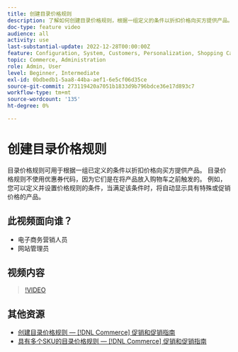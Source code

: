 ```yaml
---
title: 创建目录价格规则
description: 了解如何创建目录价格规则，根据一组定义的条件以折扣价格向买方提供产品。
doc-type: feature video
audience: all
activity: use
last-substantial-update: 2022-12-28T00:00:00Z
feature: Configuration, System, Customers, Personalization, Shopping Cart, Price Rules
topic: Commerce, Administration
role: Admin, User
level: Beginner, Intermediate
exl-id: 0bdbedb1-5aa8-44ba-aef1-6e5cf06d35ce
source-git-commit: 273119420a7051b1833d9b796bdce36e17d893c7
workflow-type: tm+mt
source-wordcount: '135'
ht-degree: 0%

---
```


# 创建目录价格规则

目录价格规则可用于根据一组已定义的条件以折扣价格向买方提供产品。 目录价格规则不使用优惠券代码，因为它们是在将产品放入购物车之前触发的。 例如，您可以定义并设置价格规则的条件，当满足该条件时，将自动显示具有特殊或促销价格的产品。

## 此视频面向谁？

- 电子商务营销人员
- 网站管理员

## 视频内容

>[!VIDEO](https://video.tv.adobe.com/v/343834?quality=12&learn=on)

## 其他资源

- [创建目录价格规则 —  [!DNL Commerce] 促销和促销指南](https://experienceleague.adobe.com/docs/commerce-admin/marketing/promotions/catalog-rules/price-rules-catalog-create.html)
- [具有多个SKU的目录价格规则 —  [!DNL Commerce] 促销和促销指南](https://experienceleague.adobe.com/docs/commerce-admin/marketing/promotions/catalog-rules/price-rule-multiple-sku.html)
